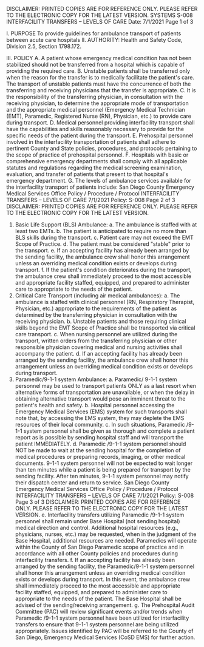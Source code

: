 DISCLAIMER: PRINTED COPIES ARE FOR REFERENCE ONLY. PLEASE REFER TO THE ELECTRONIC COPY FOR THE LATEST VERSION.
SYSTEMS S-008
INTERFACILITY TRANSFERS – LEVELS OF CARE
Date: 7/1/2021 Page 1 of 3

I. PURPOSE
To provide guidelines for ambulance transport of patients between acute care hospitals
II. AUTHORITY: Health and Safety Code, Division 2.5, Section 1798.172.

III. POLICY
A. A patient whose emergency medical condition has not been stabilized should not be transferred
from a hospital which is capable of providing the required care.
B. Unstable patients shall be transferred only when the reason for the transfer is to medically
facilitate the patient's care. The transport of unstable patients must have the concurrence of
both the transferring and receiving physicians that the transfer is appropriate.
C. It is the responsibility of the transferring physician, in consultation with the receiving physician,
to determine the appropriate mode of transportation and the appropriate medical personnel
(Emergency Medical Technician (EMT), Paramedic, Registered Nurse (RN), Physician, etc.) to
provide care during transport.
D. Medical personnel providing interfacility transport shall have the capabilities and skills
reasonably necessary to provide for the specific needs of the patient during the transport.
E. Prehospital personnel involved in the interfacility transportation of patients shall adhere to
pertinent County and State policies, procedures, and protocols pertaining to the scope of
practice of prehospital personnel.
F. Hospitals with basic or comprehensive emergency departments shall comply with all applicable
statutes and regulations regarding the medical screening examination, evaluation, and transfer
of patients that present to that hospital's emergency department.
G. The levels of ambulance services available for the interfacility transport of patients include: 
San Diego County Emergency Medical Services Office
Policy / Procedure / Protocol
INTERFACILITY TRANSFERS – LEVELS OF CARE 7/1/2021
Policy: S-008 Page 2 of 3
DISCLAIMER: PRINTED COPIES ARE FOR REFERENCE ONLY. PLEASE REFER TO THE ELECTRONIC COPY FOR THE LATEST VERSION.
1. Basic Life Support (BLS) Ambulance:
a. The ambulance is staffed with at least two EMTs.
b. The patient is anticipated to require no more than BLS skills during the transport.
c. Patient care may not exceed the EMT Scope of Practice.
d. The patient must be considered "stable" prior to the transport.
e. If an accepting facility has already been arranged by the sending facility, the ambulance
crew shall honor this arrangement unless an overriding medical condition exists or
develops during transport.
f. If the patient's condition deteriorates during the transport, the ambulance crew shall
immediately proceed to the most accessible and appropriate facility staffed, equipped,
and prepared to administer care to appropriate to the needs of the patient.
2. Critical Care Transport (including air medical ambulances):
a. The ambulance is staffed with clinical personnel (RN, Respiratory Therapist, Physician,
etc.) appropriate to the requirements of the patient as determined by the transferring
physician in consultation with the receiving physician.
b. Unstable patients and those requiring clinical skills beyond the EMT Scope of Practice
shall be transported via critical care transport.
c. When nursing personnel are utilized during the transport, written orders from the
transferring physician or other responsible physician covering medical and nursing
activities shall accompany the patient.
d. If an accepting facility has already been arranged by the sending facility, the ambulance
crew shall honor this arrangement unless an overriding medical condition exists or
develops during transport.
3. Paramedic/9-1-1 system Ambulance:
a. Paramedic/ 9-1-1 system personnel may be used to transport patients ONLY as a last
resort when alternative forms of transportation are unavailable, or when the delay in
obtaining alternative transport would pose an imminent threat to the patient's health and
safety.
b. Hospital personnel accessing the Emergency Medical Services (EMS) system for such
transports shall note that, by accessing the EMS system, they may deplete the EMS
resources of their local community.
c. In such situations, Paramedic /9-1-1 system personnel shall be given as thorough and
complete a patient report as is possible by sending hospital staff and will transport the
patient IMMEDIATELY.
d. Paramedic /9-1-1 system personnel should NOT be made to wait at the sending hospital
for the completion of medical procedures or preparing records, imaging, or other medical
documents. 9-1-1 system personnel will not be expected to wait longer than ten minutes
while a patient is being prepared for transport by the sending facility. After ten minutes,
9-1-1 system personnel may notify their dispatch center and return to service.
San Diego County Emergency Medical Services Office
Policy / Procedure / Protocol
INTERFACILITY TRANSFERS – LEVELS OF CARE 7/1/2021
Policy: S-008 Page 3 of 3
DISCLAIMER: PRINTED COPIES ARE FOR REFERENCE ONLY. PLEASE REFER TO THE ELECTRONIC COPY FOR THE LATEST VERSION.
e. Interfacility transfers utilizing Paramedic /9-1-1 system personnel shall remain under
Base Hospital (not sending hospital) medical direction and control. Additional hospital
resources (e.g., physicians, nurses, etc.) may be requested, when in the judgment of the
Base Hospital, additional resources are needed. Paramedics will operate within the
County of San Diego Paramedic scope of practice and in accordance with all other
County policies and procedures during interfacility transfers.
f. If an accepting facility has already been arranged by the sending facility, the
Paramedic/9-1-1 system personnel shall honor this arrangement unless an overriding
medical condition exists or develops during transport. In this event, the ambulance crew
shall immediately proceed to the most accessible and appropriate facility staffed,
equipped, and prepared to administer care to appropriate to the needs of the patient.
The Base Hospital shall be advised of the sending/receiving arrangement.
g. The Prehospital Audit Committee (PAC) will review significant events and/or trends when
Paramedic /9-1-1 system personnel have been utilized for interfacility transfers to ensure
that 9-1-1 system personnel are being utilized appropriately. Issues identified by PAC
will be referred to the County of San Diego, Emergency Medical Services (CoSD EMS)
for further action.

